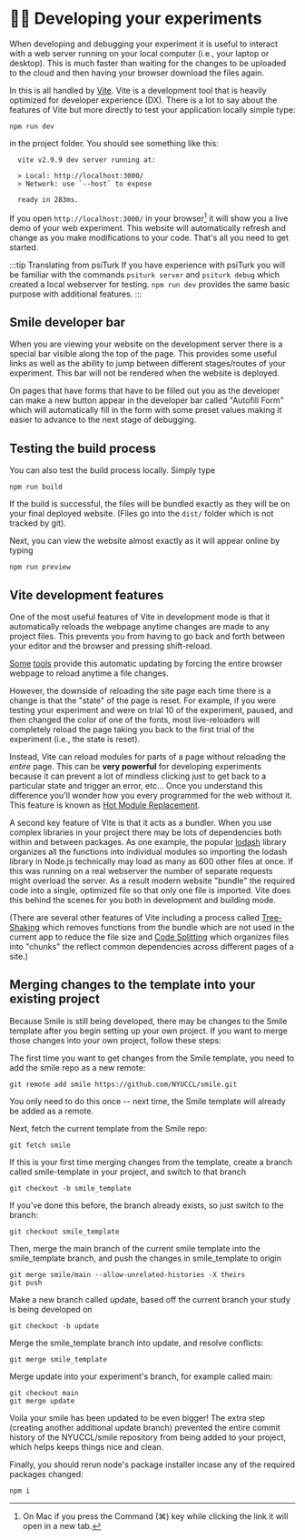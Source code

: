 # :woman_technologist: Developing your experiments

When developing and debugging your experiment it is useful to interact with a web server running on your local computer (i.e., your laptop or desktop). This is much faster than waiting for the changes to be uploaded to the cloud and then having your browser download the files again.

In <SmileText/> this is all handled by [Vite](https://vitejs.dev). Vite is a development tool that is heavily optimized for developer experience (DX). There is a lot to say about the features of Vite but more directly to test your application locally simple type:

```
npm run dev
```

in the project folder. You should see something like this:

```
  vite v2.9.9 dev server running at:

  > Local: http://localhost:3000/
  > Network: use `--host` to expose

  ready in 283ms.
```

If you open `http://localhost:3000/` in your browser[^mac] it will show you a live demo of your web experiment. This website will automatically refresh and change as you make modifications to your code. That's all you need to get started.

[^mac]: On Mac if you press the Command (⌘) key while clicking the link it will open in a new tab.

:::tip Translating from psiTurk
If you have experience with psiTurk you will be familiar with the commands `psiturk server`
and `psiturk debug` which created a local webserver for testing. `npm run dev` provides the same basic purpose with additional features.
:::

## Smile developer bar

When you are viewing your website on the development server there is a special bar visible along the top of the page. This provides some useful links as well as the ability to jump between different stages/routes of your experiment. This bar will not be rendered when the website is deployed.

On pages that have forms that have to be filled out you as the developer can make a new button appear in the developer bar called "Autofill Form" which will automatically fill in the form with some preset values making it easier to advance to the next stage of debugging.

## Testing the build process

You can also test the build process locally. Simply type

```
npm run build
```

If the build is successful, the files will be bundled exactly as they will be on your final deployed website. (Files go into the `dist/` folder which is not tracked by git).

Next, you can view the website almost exactly as it will appear online by typing

```
npm run preview
```

## Vite development features

One of the most useful features of Vite in development mode is that it automatically reloads the webpage anytime changes are made to any project files. This prevents you from having to go back and forth between your editor and the browser and pressing shift-reload.

[Some](https://marketplace.visualstudio.com/items?itemName=ziishaned.livereload) [tools](https://marketplace.visualstudio.com/items?itemName=ritwickdey.LiveServer) provide this automatic updating by forcing the entire browser webpage to reload anytime a file changes.

However, the downside of reloading the site page each time there is a change is that the "state" of the page is reset. For example, if you were testing your experiment and were on trial 10 of the experiment, paused, and then changed the color of one of the fonts, most live-reloaders will completely reload the page taking you back to the first trial of the experiment (i.e., the state is reset).

Instead, Vite can reload modules for parts of a page without reloading the _entire_ page. This can be **very powerful** for developing experiments because it can prevent a lot of mindless clicking just to get back to a particular state and trigger an error, etc... Once you understand this difference you'll wonder how you every programmed for the web without it. This feature is known as [Hot Module Replacement](https://vitejs.dev/guide/features.html#hot-module-replacement).

A second key feature of Vite is that it acts as a bundler. When you use complex libraries in your project there may be lots of dependencies both within and between packages. As one example, the popular [lodash](https://lodash.com) library organizes all the functions into individual modules so importing the lodash library in Node.js technically may load as many as 600 other files at once. If this was running on a real webserver the number of separate requests might overload the server. As a result modern website "bundle" the required code into a single, optimized file so that only one file is imported. Vite does this behind the scenes for you both in development and building mode.

(There are several other features of Vite including a process called [Tree-Shaking](https://developer.mozilla.org/en-US/docs/Glossary/Tree_shaking) which removes functions from the bundle which are not used in the current app to reduce the file size and [Code Splitting](https://developer.mozilla.org/en-US/docs/Glossary/Code_splitting) which organizes files into "chunks" the reflect common dependencies across different pages of a site.)

## Merging changes to the template into your existing project

Because Smile is still being developed, there may be changes to the Smile template after you begin setting up your own project. If you want to merge those changes into your own project, follow these steps:

The first time you want to get changes from the Smile template, you need to add the smile repo as a new remote:

```
git remote add smile https://github.com/NYUCCL/smile.git
```

You only need to do this once -- next time, the Smile template will already be added as a remote.

Next, fetch the current template from the Smile repo:

```
git fetch smile
```

If this is your first time merging changes from the template, create a branch called smile-template in your project, and switch to that branch

```
git checkout -b smile_template
```

If you've done this before, the branch already exists, so just switch to the branch:

```
git checkout smile_template
```

Then, merge the main branch of the current smile template into the smile_template branch, and push the changes in smile_template to origin

```
git merge smile/main --allow-unrelated-histories -X theirs
git push
```

Make a new branch called update, based off the current branch your study is being developed on

```
git checkout -b update
```

Merge the smile_template branch into update, and resolve conflicts:

```
git merge smile_template
```

Merge update into your experiment's branch, for example called main:

```
git checkout main
git merge update
```

Voila your smile has been updated to be even bigger! The extra step (creating another additional update branch) prevented the entire commit history of the NYUCCL/smile repository from being added to your project, which helps keeps things nice and clean.

Finally, you should rerun node's package installer incase any of the required packages changed:

```
npm i
```

